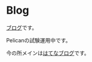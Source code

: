 Blog
====

[ブログ](https://miyakogi.github.io/blog)です。

Pelicanの試験運用中です。

今の所メインは[はてなブログ](http://h-miyako.hatenablog.com/)です。
